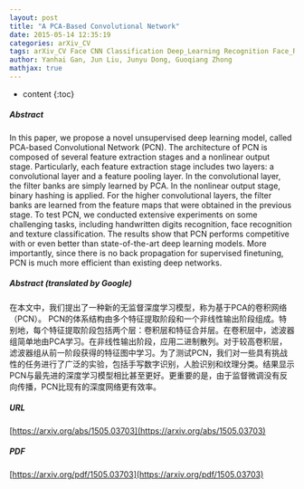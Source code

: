 ```yaml
---
layout: post
title: "A PCA-Based Convolutional Network"
date: 2015-05-14 12:35:19
categories: arXiv_CV
tags: arXiv_CV Face CNN Classification Deep_Learning Recognition Face_Recognition
author: Yanhai Gan, Jun Liu, Junyu Dong, Guoqiang Zhong
mathjax: true
---
```


* content
{:toc}

##### Abstract
In this paper, we propose a novel unsupervised deep learning model, called PCA-based Convolutional Network (PCN). The architecture of PCN is composed of several feature extraction stages and a nonlinear output stage. Particularly, each feature extraction stage includes two layers: a convolutional layer and a feature pooling layer. In the convolutional layer, the filter banks are simply learned by PCA. In the nonlinear output stage, binary hashing is applied. For the higher convolutional layers, the filter banks are learned from the feature maps that were obtained in the previous stage. To test PCN, we conducted extensive experiments on some challenging tasks, including handwritten digits recognition, face recognition and texture classification. The results show that PCN performs competitive with or even better than state-of-the-art deep learning models. More importantly, since there is no back propagation for supervised finetuning, PCN is much more efficient than existing deep networks.

##### Abstract (translated by Google)
在本文中，我们提出了一种新的无监督深度学习模型，称为基于PCA的卷积网络（PCN）。 PCN的体系结构由多个特征提取阶段和一个非线性输出阶段组成。特别地，每个特征提取阶段包括两个层：卷积层和特征合并层。在卷积层中，滤波器组简单地由PCA学习。在非线性输出阶段，应用二进制散列。对于较高卷积层，滤波器组从前一阶段获得的特征图中学习。为了测试PCN，我们对一些具有挑战性的任务进行了广泛的实验，包括手写数字识别，人脸识别和纹理分类。结果显示PCN与最先进的深度学习模型相比甚至更好。更重要的是，由于监督微调没有反向传播，PCN比现有的深度网络更有效率。

##### URL
[https://arxiv.org/abs/1505.03703](https://arxiv.org/abs/1505.03703)

##### PDF
[https://arxiv.org/pdf/1505.03703](https://arxiv.org/pdf/1505.03703)


